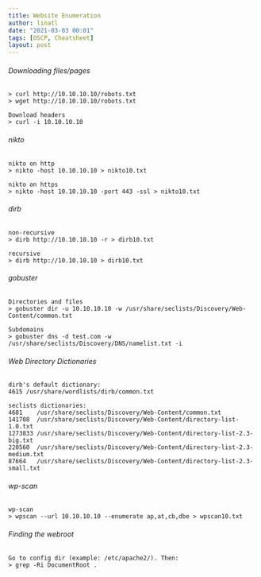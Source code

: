 ```yaml
---
title: Website Enumeration
author: linatl
date: "2021-03-03 00:01"
tags: [OSCP, Cheatsheet]
layout: post
---
```


###### Downloading files/pages
```
> curl http://10.10.10.10/robots.txt
> wget http://10.10.10.10/robots.txt

Download headers
> curl -i 10.10.10.10
```

###### nikto
```
nikto on http
> nikto -host 10.10.10.10 > nikto10.txt

nikto on https
> nikto -host 10.10.10.10 -port 443 -ssl > nikto10.txt
```

###### dirb
```
non-recursive
> dirb http://10.10.10.10 -r > dirb10.txt

recursive
> dirb http://10.10.10.10 > dirb10.txt
```

###### gobuster
```
Directories and files
> gobuster dir -u 10.10.10.10 -w /usr/share/seclists/Discovery/Web-Content/common.txt

Subdomains
> gobuster dns -d test.com -w /usr/share/seclists/Discovery/DNS/namelist.txt -i
```

###### Web Directory Dictionaries
```
dirb's default dictionary:
4615 /usr/share/wordlists/dirb/common.txt

seclists dictionaries:
4681    /usr/share/seclists/Discovery/Web-Content/common.txt
141708  /usr/share/seclists/Discovery/Web-Content/directory-list-1.0.txt
1273833 /usr/share/seclists/Discovery/Web-Content/directory-list-2.3-big.txt
220560  /usr/share/seclists/Discovery/Web-Content/directory-list-2.3-medium.txt
87664   /usr/share/seclists/Discovery/Web-Content/directory-list-2.3-small.txt
```

###### wp-scan
```
wp-scan
> wpscan --url 10.10.10.10 --enumerate ap,at,cb,dbe > wpscan10.txt
```

###### Finding the webroot
```
Go to config dir (example: /etc/apache2/). Then:
> grep -Ri DocumentRoot .
```
